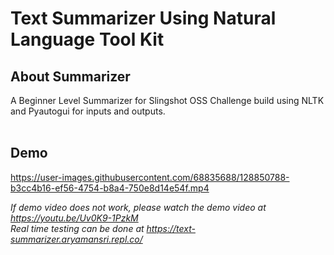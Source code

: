 
# Text Summarizer Using Natural Language Tool Kit
## About Summarizer
A Beginner Level Summarizer for Slingshot OSS Challenge build using NLTK and Pyautogui for inputs and outputs.<br/><br/>

## Demo
https://user-images.githubusercontent.com/68835688/128850788-b3cc4b16-ef56-4754-b8a4-750e8d14e54f.mp4


_If demo video does not work, please watch the demo video at https://youtu.be/Uv0K9-1PzkM <br/>
Real time testing can be done at https://text-summarizer.aryamansri.repl.co/_
